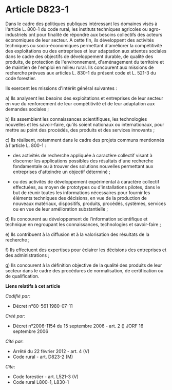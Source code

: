 # Article D823-1

Dans le cadre des politiques publiques intéressant les domaines visés à l'article L. 800-1 du code rural, les instituts
techniques agricoles ou agro-industriels ont pour finalité de répondre aux besoins collectifs des acteurs économiques de leur
secteur. A cette fin, ils développent des activités techniques ou socio-économiques permettant d'améliorer la compétitivité
des exploitations ou des entreprises et leur adaptation aux attentes sociales dans le cadre des objectifs de développement
durable, de qualité des produits, de protection de l'environnement, d'aménagement du territoire et de maintien de l'emploi en
milieu rural. Ils concourent aux missions de recherche prévues aux articles L. 830-1 du présent code et L. 521-3 du code
forestier.

Ils exercent les missions d'intérêt général suivantes :

a) Ils analysent les besoins des exploitations et entreprises de leur secteur en vue du renforcement de leur compétitivité et
de leur adaptation aux demandes sociales ;

b) Ils assemblent les connaissances scientifiques, les technologies nouvelles et les savoir-faire, qu'ils soient nationaux ou
internationaux, pour mettre au point des procédés, des produits et des services innovants ;

c) Ils réalisent, notamment dans le cadre des projets communs mentionnés à l'article L. 800-1 :

- des activités de recherche appliquée à caractère collectif visant à discerner les applications possibles des résultats
d'une recherche fondamentale ou à trouver des solutions nouvelles permettant aux entreprises d'atteindre un objectif
déterminé ;

- ou des activités de développement expérimental à caractère collectif effectuées, au moyen de prototypes ou d'installations
pilotes, dans le but de réunir toutes les informations nécessaires pour fournir les éléments techniques des décisions, en vue
de la production de nouveaux matériaux, dispositifs, produits, procédés, systèmes, services ou en vue de leur amélioration
substantielle ;

d) Ils concourent au développement de l'information scientifique et technique en regroupant les connaissances, technologies
et savoir-faire ;

e) Ils contribuent à la diffusion et à la valorisation des résultats de la recherche ;

f) Ils effectuent des expertises pour éclairer les décisions des entreprises et des administrations ;

g) Ils concourent à la définition objective de la qualité des produits de leur secteur dans le cadre des procédures de
normalisation, de certification ou de qualification.

**Liens relatifs à cet article**

_Codifié par_:

  - Décret n°80-561 1980-07-11

_Créé par_:

  - Décret n°2006-1154 du 15 septembre 2006 - art. 2 () JORF 16 septembre 2006

_Cité par_:

  - Arrêté du 22 février 2012 - art. 4 (V)
  - Code rural - art. D823-2 (M)

_Cite_:

  - Code forestier - art. L521-3 (V)
  - Code rural L800-1, L830-1
